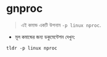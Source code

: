 # gnproc

> এই কমান্ড একটি উপনাম `-p linux nproc`.

- মূল কমান্ডের জন্য ডকুমেন্টেশন দেখুন:

`tldr -p linux nproc`
